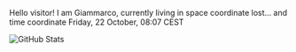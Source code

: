 Hello visitor! I am Giammarco, currently living in space coordinate lost... and time coordinate Friday, 22 October, 08:07 CEST

![GitHub Stats](https://github-readme-stats.vercel.app/api?username=grcasanova)
